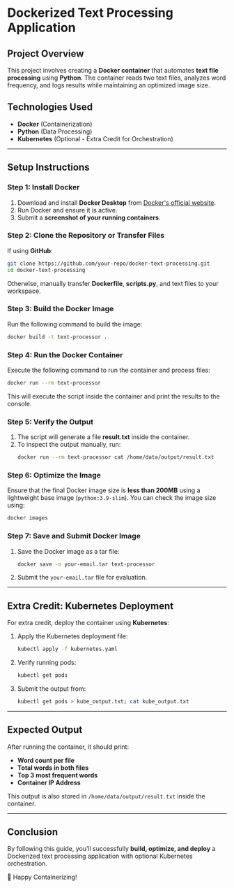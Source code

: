 # Dockerized Text Processing Application

## Project Overview
This project involves creating a **Docker container** that automates **text file processing** using **Python**. The container reads two text files, analyzes word frequency, and logs results while maintaining an optimized image size.

## Technologies Used
- **Docker** (Containerization)
- **Python** (Data Processing)
- **Kubernetes** (Optional - Extra Credit for Orchestration)

---

## Setup Instructions
### Step 1: Install Docker
1. Download and install **Docker Desktop** from [Docker's official website](https://www.docker.com/).
2. Run Docker and ensure it is active.
3. Submit a **screenshot of your running containers**.

### Step 2: Clone the Repository or Transfer Files
If using **GitHub**:
```sh
git clone https://github.com/your-repo/docker-text-processing.git
cd docker-text-processing
```
Otherwise, manually transfer **Dockerfile**, **scripts.py**, and text files to your workspace.

### Step 3: Build the Docker Image
Run the following command to build the image:
```sh
docker build -t text-processor .
```

### Step 4: Run the Docker Container
Execute the following command to run the container and process files:
```sh
docker run --rm text-processor
```
This will execute the script inside the container and print the results to the console.

### Step 5: Verify the Output
1. The script will generate a file **result.txt** inside the container.
2. To inspect the output manually, run:
   ```sh
   docker run --rm text-processor cat /home/data/output/result.txt
   ```

### Step 6: Optimize the Image
Ensure that the final Docker image size is **less than 200MB** using a lightweight base image (`python:3.9-slim`). You can check the image size using:
```sh
docker images
```

### Step 7: Save and Submit Docker Image
1. Save the Docker image as a tar file:
   ```sh
   docker save -o your-email.tar text-processor
   ```
2. Submit the `your-email.tar` file for evaluation.

---

## Extra Credit: Kubernetes Deployment
For extra credit, deploy the container using **Kubernetes**:
1. Apply the Kubernetes deployment file:
   ```sh
   kubectl apply -f kubernetes.yaml
   ```
2. Verify running pods:
   ```sh
   kubectl get pods
   ```
3. Submit the output from:
   ```sh
   kubectl get pods > kube_output.txt; cat kube_output.txt
   ```

---

## Expected Output
After running the container, it should print:
- **Word count per file**
- **Total words in both files**
- **Top 3 most frequent words**
- **Container IP Address**

This output is also stored in `/home/data/output/result.txt` inside the container.

---

## Conclusion
By following this guide, you’ll successfully **build, optimize, and deploy** a Dockerized text processing application with optional Kubernetes orchestration.

🚀 Happy Containerizing!

